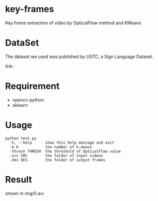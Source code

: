 # key-frames
 Key frame extraction of video by OpticalFlow method and KMeans

# DataSet

The dataset we used was published by USTC, a Sign Language Dataset.

link:[](http://home.ustc.edu.cn/~pjh/openresources/slr/index.html)

# Requirement

- opencv-python
- sklearn

# Usage

```
python test.py   
  -h, --help      show this help message and exit
  -k K            the number of k-means
  -thresh THRESH  the threshold of OpticalFlow value
  -src SRC        the folder of input videos
  -des DES        the folder of output frames
```

# Result

shown in img/0.avi